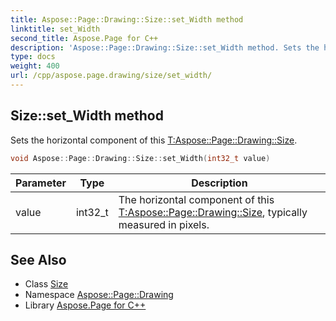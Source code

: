 ```yaml
---
title: Aspose::Page::Drawing::Size::set_Width method
linktitle: set_Width
second_title: Aspose.Page for C++
description: 'Aspose::Page::Drawing::Size::set_Width method. Sets the horizontal component of this T:Aspose::Page::Drawing::Size in C++.'
type: docs
weight: 400
url: /cpp/aspose.page.drawing/size/set_width/
---
```

## Size::set_Width method


Sets the horizontal component of this [T:Aspose::Page::Drawing::Size](../).

```cpp
void Aspose::Page::Drawing::Size::set_Width(int32_t value)
```


| Parameter | Type | Description |
| --- | --- | --- |
| value | int32_t | The horizontal component of this [T:Aspose::Page::Drawing::Size](../), typically measured in pixels. |

## See Also

* Class [Size](../)
* Namespace [Aspose::Page::Drawing](../../)
* Library [Aspose.Page for C++](../../../)
